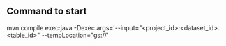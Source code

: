 
## Command to start
mvn compile exec:java -Dexec.args='--input="<project_id>:<dataset_id>.<table_id>" --tempLocation="gs://<gcs-url>'
